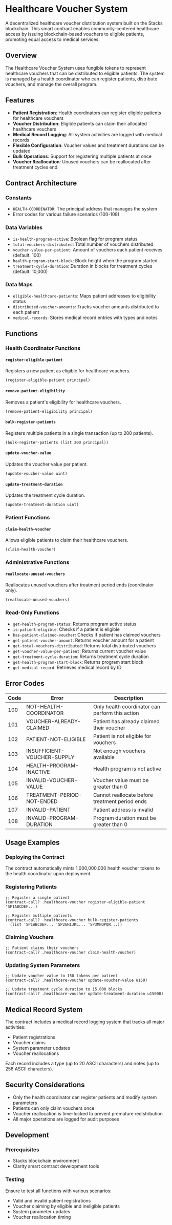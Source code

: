 # Healthcare Voucher System

A decentralized healthcare voucher distribution system built on the Stacks blockchain. This smart contract enables community-centered healthcare access by issuing blockchain-based vouchers to eligible patients, promoting equal access to medical services.

## Overview

The Healthcare Voucher System uses fungible tokens to represent healthcare vouchers that can be distributed to eligible patients. The system is managed by a health coordinator who can register patients, distribute vouchers, and manage the overall program.

## Features

- **Patient Registration**: Health coordinators can register eligible patients for healthcare vouchers
- **Voucher Distribution**: Eligible patients can claim their allocated healthcare vouchers
- **Medical Record Logging**: All system activities are logged with medical records
- **Flexible Configuration**: Voucher values and treatment durations can be updated
- **Bulk Operations**: Support for registering multiple patients at once
- **Voucher Reallocation**: Unused vouchers can be reallocated after treatment cycles end

## Contract Architecture

### Constants
- `HEALTH-COORDINATOR`: The principal address that manages the system
- Error codes for various failure scenarios (100-108)

### Data Variables
- `is-health-program-active`: Boolean flag for program status
- `total-vouchers-distributed`: Total number of vouchers distributed
- `voucher-value-per-patient`: Amount of vouchers each patient receives (default: 100)
- `health-program-start-block`: Block height when the program started
- `treatment-cycle-duration`: Duration in blocks for treatment cycles (default: 10,000)

### Data Maps
- `eligible-healthcare-patients`: Maps patient addresses to eligibility status
- `distributed-voucher-amounts`: Tracks voucher amounts distributed to each patient
- `medical-records`: Stores medical record entries with types and notes

## Functions

### Health Coordinator Functions

#### `register-eligible-patient`
Registers a new patient as eligible for healthcare vouchers.
```clarity
(register-eligible-patient principal)
```

#### `remove-patient-eligibility`
Removes a patient's eligibility for healthcare vouchers.
```clarity
(remove-patient-eligibility principal)
```

#### `bulk-register-patients`
Registers multiple patients in a single transaction (up to 200 patients).
```clarity
(bulk-register-patients (list 200 principal))
```

#### `update-voucher-value`
Updates the voucher value per patient.
```clarity
(update-voucher-value uint)
```

#### `update-treatment-duration`
Updates the treatment cycle duration.
```clarity
(update-treatment-duration uint)
```

### Patient Functions

#### `claim-health-voucher`
Allows eligible patients to claim their healthcare vouchers.
```clarity
(claim-health-voucher)
```

### Administrative Functions

#### `reallocate-unused-vouchers`
Reallocates unused vouchers after treatment period ends (coordinator only).
```clarity
(reallocate-unused-vouchers)
```

### Read-Only Functions

- `get-health-program-status`: Returns program active status
- `is-patient-eligible`: Checks if a patient is eligible
- `has-patient-claimed-voucher`: Checks if patient has claimed vouchers
- `get-patient-voucher-amount`: Returns voucher amount for a patient
- `get-total-vouchers-distributed`: Returns total distributed vouchers
- `get-voucher-value-per-patient`: Returns current voucher value
- `get-treatment-cycle-duration`: Returns treatment cycle duration
- `get-health-program-start-block`: Returns program start block
- `get-medical-record`: Retrieves medical record by ID

## Error Codes

| Code | Error | Description |
|------|-------|-------------|
| 100 | NOT-HEALTH-COORDINATOR | Only health coordinator can perform this action |
| 101 | VOUCHER-ALREADY-CLAIMED | Patient has already claimed their voucher |
| 102 | PATIENT-NOT-ELIGIBLE | Patient is not eligible for vouchers |
| 103 | INSUFFICIENT-VOUCHER-SUPPLY | Not enough vouchers available |
| 104 | HEALTH-PROGRAM-INACTIVE | Health program is not active |
| 105 | INVALID-VOUCHER-VALUE | Voucher value must be greater than 0 |
| 106 | TREATMENT-PERIOD-NOT-ENDED | Cannot reallocate before treatment period ends |
| 107 | INVALID-PATIENT | Patient address is invalid |
| 108 | INVALID-PROGRAM-DURATION | Program duration must be greater than 0 |

## Usage Examples

### Deploying the Contract
The contract automatically mints 1,000,000,000 health voucher tokens to the health coordinator upon deployment.

### Registering Patients
```clarity
;; Register a single patient
(contract-call? .healthcare-voucher register-eligible-patient 'SP1ABCDEF...)

;; Register multiple patients
(contract-call? .healthcare-voucher bulk-register-patients 
  (list 'SP1ABCDEF... 'SP2GHIJKL... 'SP3MNOPQR...))
```

### Claiming Vouchers
```clarity
;; Patient claims their vouchers
(contract-call? .healthcare-voucher claim-health-voucher)
```

### Updating System Parameters
```clarity
;; Update voucher value to 150 tokens per patient
(contract-call? .healthcare-voucher update-voucher-value u150)

;; Update treatment cycle duration to 15,000 blocks
(contract-call? .healthcare-voucher update-treatment-duration u15000)
```

## Medical Record System

The contract includes a medical record logging system that tracks all major activities:
- Patient registrations
- Voucher claims
- System parameter updates
- Voucher reallocations

Each record includes a type (up to 20 ASCII characters) and notes (up to 256 ASCII characters).

## Security Considerations

- Only the health coordinator can register patients and modify system parameters
- Patients can only claim vouchers once
- Voucher reallocation is time-locked to prevent premature redistribution
- All major operations are logged for audit purposes

## Development

### Prerequisites
- Stacks blockchain environment
- Clarity smart contract development tools

### Testing
Ensure to test all functions with various scenarios:
- Valid and invalid patient registrations
- Voucher claiming by eligible and ineligible patients
- System parameter updates
- Voucher reallocation timing

